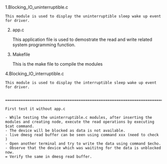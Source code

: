 1.Blocking_IO_uninterruptible.c

    This module is used to display the uninterruptible sleep wake up event for driver.

2. app.c

    This application file is used to demostrate the read and write related system programming function.

3. Makefile

    This is the make file to compile the modules

4.Blocking_IO_interruptible.c

    This module is used to display the interruptible sleep wake up event for driver.


    ===================================================================================

    First test it without app.c

    - While testing the uninterruptible.c modules, after inserting the modules and creating node, execute the read operations by executing $cat command.
    - The device will be blocked as data is not available.
    - live dmesg read buffer can be seen using command xxx (need to check )
    - Open another terminal and try to write the data using command $echo.
    - Observe that the device which was waititng for the data is unblocked now.
    = Verify the same in dmesg read buffer.